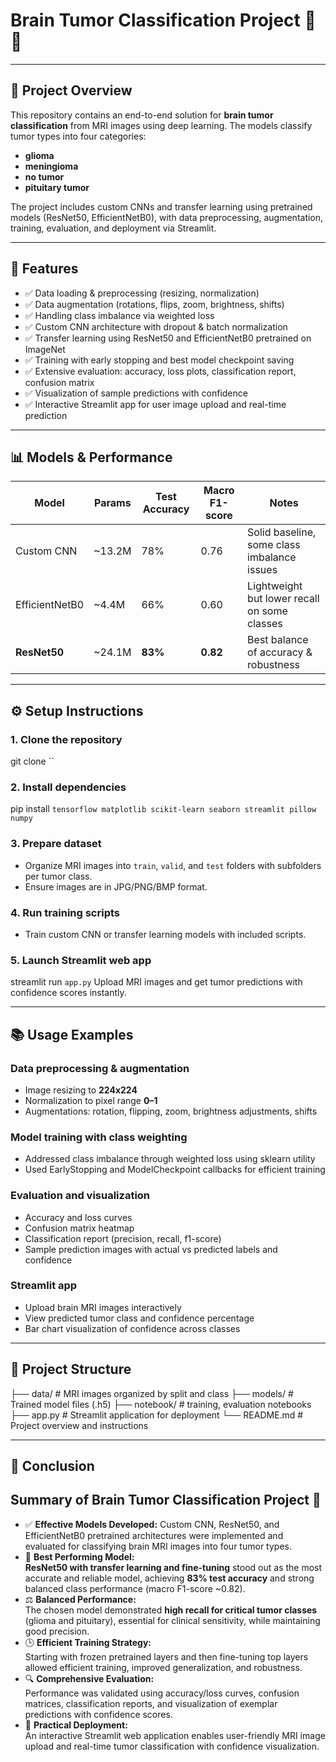 # Brain Tumor Classification Project 🧠🔬

---
## 🚀 Project Overview

This repository contains an end-to-end solution for **brain tumor classification** from MRI images using deep learning. The models classify tumor types into four categories:  
- **glioma**  
- **meningioma**  
- **no tumor**  
- **pituitary tumor**

The project includes custom CNNs and transfer learning using pretrained models (ResNet50, EfficientNetB0), with data preprocessing, augmentation, training, evaluation, and deployment via Streamlit.

---

## 📝 Features

- ✅ Data loading & preprocessing (resizing, normalization)  
- ✅ Data augmentation (rotations, flips, zoom, brightness, shifts)  
- ✅ Handling class imbalance via weighted loss  
- ✅ Custom CNN architecture with dropout & batch normalization  
- ✅ Transfer learning using ResNet50 and EfficientNetB0 pretrained on ImageNet  
- ✅ Training with early stopping and best model checkpoint saving  
- ✅ Extensive evaluation: accuracy, loss plots, classification report, confusion matrix  
- ✅ Visualization of sample predictions with confidence  
- ✅ Interactive Streamlit app for user image upload and real-time prediction

---

## 📊 Models & Performance

| Model            | Params    | Test Accuracy | Macro F1-score | Notes                                  |
|------------------|-----------|---------------|----------------|----------------------------------------|
| Custom CNN       | ~13.2M    | 78%           | 0.76           | Solid baseline, some class imbalance issues |
| EfficientNetB0   | ~4.4M     | 66%           | 0.60           | Lightweight but lower recall on some classes |
| **ResNet50**     | ~24.1M    | **83%**       | **0.82**       | Best balance of accuracy & robustness |

---

## ⚙️ Setup Instructions

### 1. Clone the repository
git clone ``

### 2. Install dependencies
pip install `tensorflow matplotlib scikit-learn seaborn streamlit pillow numpy`

### 3. Prepare dataset
- Organize MRI images into `train`, `valid`, and `test` folders with subfolders per tumor class.
- Ensure images are in JPG/PNG/BMP format.

### 4. Run training scripts
- Train custom CNN or transfer learning models with included scripts.

### 5. Launch Streamlit web app
streamlit run `app.py`
Upload MRI images and get tumor predictions with confidence scores instantly.

---

## 📚 Usage Examples

### Data preprocessing & augmentation
- Image resizing to **224x224**  
- Normalization to pixel range **0–1**  
- Augmentations: rotation, flipping, zoom, brightness adjustments, shifts

### Model training with class weighting
- Addressed class imbalance through weighted loss using sklearn utility  
- Used EarlyStopping and ModelCheckpoint callbacks for efficient training

### Evaluation and visualization
- Accuracy and loss curves  
- Confusion matrix heatmap  
- Classification report (precision, recall, f1-score)  
- Sample prediction images with actual vs predicted labels and confidence  

### Streamlit app
- Upload brain MRI images interactively  
- View predicted tumor class and confidence percentage  
- Bar chart visualization of confidence across classes  

---

## 📂 Project Structure
├── data/ # MRI images organized by split and class
├── models/ # Trained model files (.h5)
├── notebook/ # training, evaluation notebooks
├── app.py # Streamlit application for deployment
└── README.md # Project overview and instructions

---

## 🎯 Conclusion

## Summary of Brain Tumor Classification Project 🧠

- ✅ **Effective Models Developed:** Custom CNN, ResNet50, and EfficientNetB0 pretrained architectures were implemented and evaluated for classifying brain MRI images into four tumor types.
- 🌟 **Best Performing Model:**  
  **ResNet50 with transfer learning and fine-tuning** stood out as the most accurate and reliable model, achieving **83% test accuracy** and strong balanced class performance (macro F1-score ~0.82).
- ⚖️ **Balanced Performance:**  
  The chosen model demonstrated **high recall for critical tumor classes** (glioma and pituitary), essential for clinical sensitivity, while maintaining good precision.
- 🕒 **Efficient Training Strategy:**  
  Starting with frozen pretrained layers and then fine-tuning top layers allowed efficient training, improved generalization, and robustness.
- 🔍 **Comprehensive Evaluation:**  
  Performance was validated using accuracy/loss curves, confusion matrices, classification reports, and visualization of exemplar predictions with confidence scores.
- 🚀 **Practical Deployment:**  
  An interactive Streamlit web application enables user-friendly MRI image upload and real-time tumor classification with confidence visualization.
